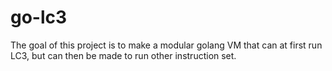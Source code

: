 # go-lc3

The goal of this project is to make a modular golang VM that can at first run LC3, but can then be made to run other instruction set.
